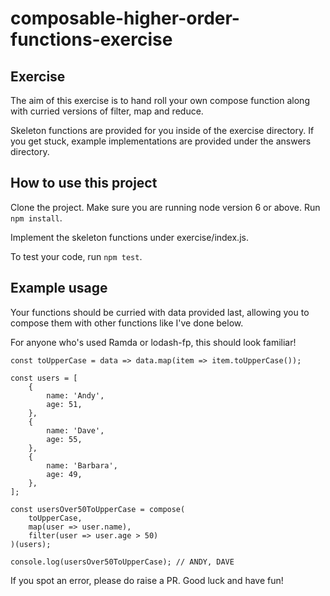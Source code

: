 # composable-higher-order-functions-exercise

## Exercise

The aim of this exercise is to hand roll your own compose function along with curried versions of filter, map and reduce.

Skeleton functions are provided for you inside of the exercise directory. If you get stuck, example implementations are provided under the answers directory.

## How to use this project

Clone the project. Make sure you are running node version 6 or above. Run `npm install`.

Implement the skeleton functions under exercise/index.js.

To test your code, run `npm test`.

## Example usage

Your functions should be curried with data provided last, allowing you to compose them with other functions like I've done below.

For anyone who's used Ramda or lodash-fp, this should look familiar!

```
const toUpperCase = data => data.map(item => item.toUpperCase());

const users = [
    {
        name: 'Andy',
        age: 51,
    },
    {
        name: 'Dave',
        age: 55,
    },
    {
        name: 'Barbara',
        age: 49,
    },
];

const usersOver50ToUpperCase = compose(
    toUpperCase,
    map(user => user.name),
    filter(user => user.age > 50)
)(users);

console.log(usersOver50ToUpperCase); // ANDY, DAVE
```

If you spot an error, please do raise a PR. Good luck and have fun!
